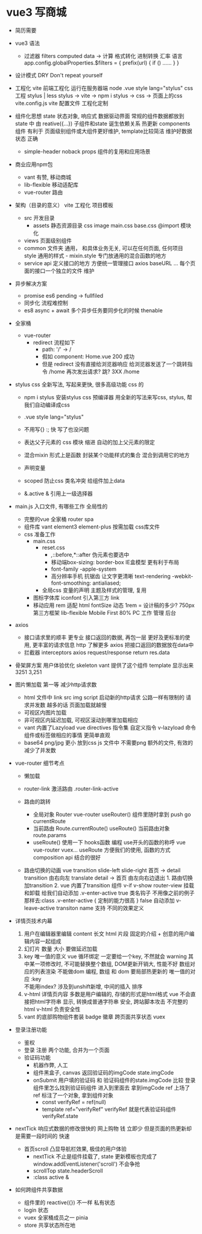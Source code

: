 # vue3 写商城

- 简历需要

- vue3 语法
  - 过滤器 filters
        computed data -> 计算
        格式转化 进制转换 汇率 语言
        app.config.globalProperties.$filters = {
            prefix(url) {
                if () ......
            }
        }

- 设计模式
    DRY  Don't repeat yourself

- 工程化 vite
    前端工程化  运行在服务器端 node
    .vue    style lang="stylus"  css 工程 stylus | less
    stylus -> vite -> npm i  stylus -> css -> 页面上的css
    vite.config.js  vite 配置文件 工程化定制

- 组件化思想
    state   状态对象, 响应式    数据驱动界面
    常规的组件数据都放到state 中 由 reative({...})
    子组件和state 诞生依赖关系  热更新
    components 组件 有利于  页面级别组件或大组件更好维护,  template比较简洁
    维护好数据状态  正确
  - simple-header
        noback props 组件的复用和应用场景

- 商业应用npm包
  - vant  有赞, 移动商城
  - lib-flexible  移动适配库
  - vue-router  路由

- 架构（目录的意义）
    vite  工程化  项目模板
  - src  开发目录
    - assets  静态资源目录
            css image
            main.css  base.css  @import 模块化
  - views 页面级别组件
  - common  文件夹
        通用， 和具体业务无关, 可以在任何页面,  任何项目
        style  通用的样式
            - mixin.style
                专门放通用的混合函数的地方
  - service   api
        定义接口的地方
        方便统一管理接口 axios  baseURL ...
        每个页面的接口一个独立的文件  维护

- 异步解决方案
  - promise es6  pending -> fullfiled
  - 同步化    流程难控制
  - es8 async + await  多个异步任务要同步化的时候 thenable

- 全家桶
  - vue-router
    - redirect
            流程如下
      - path: '/'  ->  /
      - 假如 component: Home.vue  200 成功
      - 但是 redirect
                没有直接给浏览器响应
                给浏览器发送了一个跳转指令   /home
                再次发出请求?  跳? 3XX /home

- stylus
    css 全新写法,   写起来更快,  很多高级功能
    css 的
  - npm i stylus
        安装stylus css 预编译器
        用全新的写法来写css, stylus, 帮我们自动编译成css

  - .vue  style  lang="stylus"
  - 不用写{} :;  快
        写了也没问题
  - 表达父子元素的  css 模块
        缩进  自动的加上父元素的限定
  - 混合mixin
        形式上是函数
        封装某个功能样式的集合
        混合到调用它的地方
  - 声明变量
  - scoped
        防止css 类名冲突
        给组件加上data
  - &.active
        & 引用上一级选择器
- main.js 入口文件, 有哪些工作
  全局性的
  - 完整的vue 全家桶
      router  spa
  - 组件库
      vant element3 element-plus
      按需加载
      css库文件
  - css 准备工作
    - main.css
      - reset.css
        - *,*::before,*::after 伪元素也要选中
        - 移动端box-sizing: border-box IE盒模型 更有利于布局
        - font-family -apple-system
        - 高分辨率手机 抗锯齿 让文字更清晰
              text-rendering
              -webkit-font-smoothing: antialiased;
      - 全局css 变量的声明  主题及样式的管理, 复用
    - 图标字体库
        iconfont
        引入第三方 link
    - 移动应用
        rem 适配  html fontSize 动态 1rem = 设计稿的多少? 750px  
        第三方框架 lib-flexible
        Mobile First  80%
        PC  工作 管理 后台

- axios
  - 接口请求里的顺丰
            更专业
            接口返回的数据,   再包一层 更好及更标准的使用,  更丰富的请求信息
            http 了解更多
            axios 把接口返回的数据放在data中
  - 拦截器  interceptors
        axios request/response
        return res.data

- 骨架屏方案 用户体验优化
    skeleton vant 提供了这个组件
    <van-skeleton :row="3" :loading="state.loading">
        template 显示出来
    <van-skeleton />
    3251 3,251

- 图片懒加载
    第一等 减少http请求数
  - html 文件中 link src img script 启动新的http请求
        公路一样有限制的
        请求并发数 越多的话 页面加载就越慢
  - 可视区内图片加载
  - 非可视区内延迟加载,  可视区滚动到哪里加载相应
  - vant 内置了Lazyload
        vue directives  指令集 自定义指令 v-lazyload
        命令组件或标签做相应的事情
        更简单直观
  - base64 png/jpg  更小  放到css js 文件中 不需要png 额外的文件,  有效的减少了并发数

- vue-router 细节考点
  - 懒加载
  - router-link  激活路由
        .router-link-active
  - 路由的跳转
    - 全局对象 Router vue-router  useRouter() 组件里随时拿到
            push  go currentRoute
    - 当前路由 Route.currentRoute()
            useRoute() 当前路由对象
            route.params
    - useRoute() 使用一下   hooks函数 编程
            use开头的函数的称呼
            vue vue-router vuex... useRoute  方便我们的使用,   函数的方式
            composition api 结合的很好

  - 路由切换的动画
        vue transition
        slide-left slide-right
        首页   -> detail
        transition  由右向左 translate
        detail -> 首页 由左向右边退出
        1. 路由切换加transition
            <transition>
            </transition>
        2. vue 内置了transition 组件
            v-if v-show router-view 挂载和卸载
            给我们自动添加 .v-enter-active  true   类名钩子   不用像之前的例子那样去:class
            .v-enter-active {
                定制的能力很高
            }
            false 自动添加 v-leave-active
            transiton name 支持 不同的效果定义

- 详情页技术内幕
    1. 用户在编辑器里编辑
        content  长文   html 片段
        固定的介绍 + 创意的用户编辑内容一起组成
    2. 幻灯片 数量 大小
        要做延迟加载
    3. key 唯一值的意义
        vue  循环绑定 一定要给一个key,  不然就会  warning
        其中某一项修改时,  不可能替换整个数组,  DOM更新开销大,  性能不好
        数组对应的列表渲染 不能做dom 编程,
        数组 和 dom 要局部热更新的 唯一值的对应
        :key  
        不能用index? 涉及到unshift新增, 中间的插入  排序
    4. v-html
        详情页内容  多数是用户编辑的,  存储的形式是html格式
        vue 不会直接把html字符串   显示, 转换成普通字符串
        安全, 跨站脚本攻击 不完整的html
        v-html  负责安全性
    5. vant 的底部购物组件套装
        badge 徽章  跨页面共享状态 vuex

- 登录注册功能
  - 鉴权
  - 登录 注册 两个功能,   合并为一个页面
  - 验证码功能
    - 机器作弊, 人工
    - 组件黑盒子, canvas 返回验证码的imgCode
            state.imgCode
    - onSubmit
            用户填的验证码 和 验证码组件的state.imgCode 比较
            登录组件里怎么找到验证码组件
            进入到里面去  拿到imgCode
            ref 上场了
            ref 标注了一个对象,  拿到组件对象
      - const verifyRef = ref(null)
      - template  ref="verifyRef"
            verifyRef   就是代表验证码组件
            verifyRef.state

- nextTick
    响应式数据的修改很快的  网上购物   钱   立即少
    但是页面的热更新却是需要一段时间的     快速
  - 首页scroll 凸显导航栏效果,   极佳的用户体验
    - nextTick
            不止是组件挂载了,   state 更新模板也完成了  
            window.addEventListener('scroll')  不会争抢
    - scrollTop
            state.headerScroll
    - :class active
            &

- 如何跨组件共享数据
  - 组件里的 reactive({})  不一样 私有状态
  - login 状态
  - vuex 全家桶成员之一 pinia
  - store
        共享状态所在地
